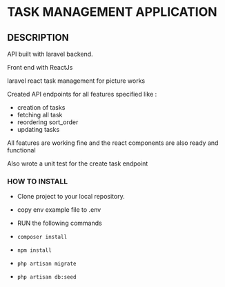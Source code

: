 # TASK MANAGEMENT APPLICATION

## DESCRIPTION

API built with laravel backend.

Front end with ReactJs

laravel react task management for picture works

Created API endpoints for all features specified like :
- creation of tasks 
- fetching all task
- reordering sort_order 
- updating tasks

All features are working fine and the react components are also ready and functional

Also wrote a unit test for the create task endpoint

### HOW TO INSTALL

- Clone project to your local repository.

- copy env example file to .env

- RUN the following commands

- `composer install`

- `npm install`

- `php artisan migrate`

- `php artisan db:seed`


